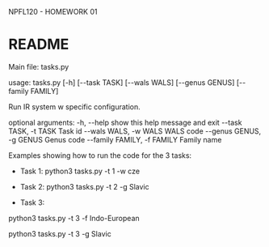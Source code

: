 NPFL120 - HOMEWORK 01

README
================================
Main file: tasks.py

usage: tasks.py [-h] [--task TASK] [--wals WALS] [--genus GENUS]
                [--family FAMILY]

Run IR system w specific configuration.

optional arguments:
  -h, --help            show this help message and exit
  --task TASK, -t TASK  Task id
  --wals WALS, -w WALS  WALS code
  --genus GENUS, -g GENUS
                        Genus code
  --family FAMILY, -f FAMILY
                        Family name


Examples showing how to run the code for the 3 tasks:

* Task 1:
python3 tasks.py -t 1 -w cze


* Task 2:
python3 tasks.py -t 2 -g Slavic


* Task 3:

python3 tasks.py -t 3 -f Indo-European 

python3 tasks.py -t 3 -g Slavic
